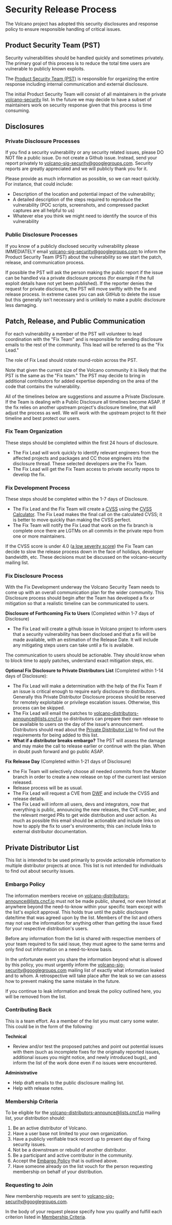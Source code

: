 # Security Release Process

The Volcano project has adopted this security disclosures and response policy
to ensure responsible handling of critical issues.


## Product Security Team (PST)

Security vulnerabilities should be handled quickly and sometimes privately. The primary goal of this process is to reduce the total time users are vulnerable to publicly known exploits.

The [Product Security Team (PST)](https://github.com/volcano-sh/community/blob/master/PST.md) is responsible for organizing the entire response including internal communication and external disclosure.

The initial Product Security Team will consist of all maintainers in the private [volcano-security](volcano-sig-security@googlegroups.com) list. In the future we may decide to have a subset of maintainers work on security response given that this process is time consuming.


## Disclosures

### Private Disclosure Processes

If you find a security vulnerability or any security related issues,
please DO NOT file a public issue. Do not create a Github issue.
Instead, send your report privately to [volcano-sig-security@googlegroups.com](volcano-sig-security@googlegroups.com).
Security reports are greatly appreciated and we will publicly thank you for it.

Please provide as much information as possible, so we can react quickly.
For instance, that could include:
- Description of the location and potential impact of the vulnerability;
- A detailed description of the steps required to reproduce the vulnerability (POC scripts, screenshots, and compressed packet captures are all helpful to us)
- Whatever else you think we might need to identify the source of this vulnerability

### Public Disclosure Processes

If you know of a publicly disclosed security vulnerability please IMMEDIATELY email [volcano-sig-security@googlegroups.com](volcano-sig-security@googlegroups.com)
to inform the Product Security Team (PST) about the vulnerability so we start the patch, release, and communication process.

If possible the PST will ask the person making the public report if the issue can be handled via a private disclosure process
(for example if the full exploit details have not yet been published).
If the reporter denies the request for private disclosure, the PST will move swiftly with the fix and release process.
In extreme cases you can ask GitHub to delete the issue but this generally isn't necessary and is unlikely to make a public disclosure less damaging.

## Patch, Release, and Public Communication

For each vulnerability a member of the PST will volunteer to lead coordination with the "Fix Team"
and is responsible for sending disclosure emails to the rest of the community.
This lead will be referred to as the "Fix Lead."

The role of Fix Lead should rotate round-robin across the PST.

Note that given the current size of the Volcano community it is likely that the PST is the same as the "Fix team."
The PST may decide to bring in additional contributors for added expertise depending on the area of the code that contains the vulnerability.

All of the timelines below are suggestions and assume a Private Disclosure.
If the Team is dealing with a Public Disclosure all timelines become ASAP.
If the fix relies on another upstream project's disclosure timeline, that will adjust the process as well.
We will work with the upstream project to fit their timeline and best protect our users.

### Fix Team Organization

These steps should be completed within the first 24 hours of disclosure.

- The Fix Lead will work quickly to identify relevant engineers from the affected projects and
  packages and CC those engineers into the disclosure thread. These selected developers are the Fix
  Team.
- The Fix Lead will get the Fix Team access to private security repos to develop the fix.


### Fix Development Process

These steps should be completed within the 1-7 days of Disclosure.

- The Fix Lead and the Fix Team will create a
  [CVSS](https://www.first.org/cvss/specification-document) using the [CVSS
  Calculator](https://www.first.org/cvss/calculator/3.0). The Fix Lead makes the final call on the
  calculated CVSS; it is better to move quickly than making the CVSS perfect.
- The Fix Team will notify the Fix Lead that work on the fix branch is complete once there are LGTMs
  on all commits in the private repo from one or more maintainers.

If the CVSS score is under 4.0 ([a low severity
score](https://www.first.org/cvss/specification-document#i5)) the Fix Team can decide to slow the
release process down in the face of holidays, developer bandwidth, etc. These decisions must be
discussed on the volcano-security mailing list.

### Fix Disclosure Process

With the Fix Development underway the Volcano Security Team needs to come up with an overall communication plan for the wider community.
This Disclosure process should begin after the Team has developed a fix or mitigation
so that a realistic timeline can be communicated to users.

**Disclosure of Forthcoming Fix to Users** (Completed within 1-7 days of Disclosure)

- The Fix Lead will create a github issue in Volcano project to inform users that a security vulnerability
has been disclosed and that a fix will be made available, with an estimation of the Release Date.
It will include any mitigating steps users can take until a fix is available.

The communication to users should be actionable.
They should know when to block time to apply patches, understand exact mitigation steps, etc.

**Optional Fix Disclosure to Private Distributors List** (Completed within 1-14 days of Disclosure):

- The Fix Lead will make a determination with the help of the Fix Team if an issue is critical enough to require early disclosure to distributors.
Generally this Private Distributor Disclosure process should be reserved for remotely exploitable or privilege escalation issues.
Otherwise, this process can be skipped.
- The Fix Lead will email the patches to volcano-distributors-announce@lists.cncf.io so distributors can prepare their own release to be available to users on the day of the issue's announcement.
Distributors should read about the [Private Distributor List](#private-distributor-list) to find out the requirements for being added to this list.
- **What if a distributor breaks embargo?** The PST will assess the damage and may make the call to release earlier or continue with the plan.
When in doubt push forward and go public ASAP.

**Fix Release Day** (Completed within 1-21 days of Disclosure)

- the Fix Team will selectively choose all needed commits from the Master branch in order to create a new release on top of the current last version released.
- Release process will be as usual.
- The Fix Lead will request a CVE from [DWF](https://github.com/distributedweaknessfiling/DWF-Documentation)
  and include the CVSS and release details.
- The Fix Lead will inform all users, devs and integrators, now that everything is public,
  announcing the new releases, the CVE number, and the relevant merged PRs to get wide distribution
  and user action. As much as possible this email should be actionable and include links on how to apply
  the fix to user's environments; this can include links to external distributor documentation.


## Private Distributor List

This list is intended to be used primarily to provide actionable information to
multiple distributor projects at once. This list is not intended for
individuals to find out about security issues.

### Embargo Policy

The information members receive on volcano-distributors-announce@lists.cncf.io must not be
made public, shared, nor even hinted at anywhere beyond the need-to-know within
your specific team except with the list's explicit approval.
This holds true until the public disclosure date/time that was agreed upon by the list.
Members of the list and others may not use the information for anything other
than getting the issue fixed for your respective distribution's users.

Before any information from the list is shared with respective members of your
team required to fix said issue, they must agree to the same terms and only
find out information on a need-to-know basis.

In the unfortunate event you share the information beyond what is allowed by this policy, you must urgently inform the volcano-sig-security@googlegroups.com mailing list of exactly what information leaked and to whom. A retrospective will take place after the leak so we can assess how to prevent making the same mistake in the future.

If you continue to leak information and break the policy outlined here, you
will be removed from the list.

### Contributing Back

This is a team effort. As a member of the list you must carry some water. This
could be in the form of the following:

**Technical**

- Review and/or test the proposed patches and point out potential issues with
  them (such as incomplete fixes for the originally reported issues, additional
  issues you might notice, and newly introduced bugs), and inform the list of the
  work done even if no issues were encountered.

**Administrative**

- Help draft emails to the public disclosure mailing list.
- Help with release notes.

### Membership Criteria

To be eligible for the volcano-distributors-announce@lists.cncf.io mailing list, your
distribution should:

1. Be an active distributor of Volcano.
2. Have a user base not limited to your own organization.
3. Have a publicly verifiable track record up to present day of fixing security
   issues.
4. Not be a downstream or rebuild of another distributor.
5. Be a participant and active contributor in the community.
6. Accept the [Embargo Policy](#embargo-policy) that is outlined above.
7. Have someone already on the list vouch for the person requesting membership
   on behalf of your distribution.

### Requesting to Join

New membership requests are sent to volcano-sig-security@googlegroups.com.

In the body of your request please specify how you qualify and fulfill each
criterion listed in [Membership Criteria](#membership-criteria).
